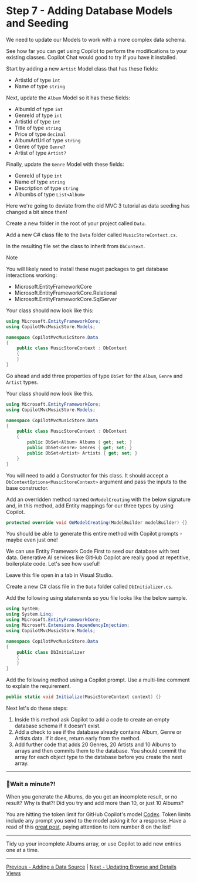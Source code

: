 # Step 7 - Adding Database Models and Seeding

We need to update our Models to work with a more complex data schema.

See how far you can get using Copilot to perform the modifications to your existing classes. Copilot Chat would good to try if you have it installed.

Start by adding a new `Artist` Model class that has these fields:

- ArtistId of type `int`
- Name of type `string`

Next, update the `Album` Model so it has these fields:

- AlbumId of type `int`
- GenreId of type `int`
- ArtistId of type `int`
- Title of type `string`
- Price of type `decimal`
- AlbumArtUrl of type `string`
- Genre of type `Genre?`
- Artist of type `Artist?`

Finally, update the `Genre` Model with these fields:

- GenreId of type `int`
- Name of type `string`
- Description of type `string`
- Albumbs of type `List<Album>`

Here we're going to deviate from the old MVC 3 tutorial as data seeding has changed a bit since then!

Create a new folder in the root of your project called `Data`.

Add a new C# class file to the `Data` folder called `MusicStoreContext.cs`. 

In the resulting file set the class to inherit from `DbContext`. 

> [!NOTE]
> You will likely need to install these nuget packages to get database interactions working:
> - Microsoft.EntityFrameworkCore
> - Microsoft.EntityFrameworkCore.Relational
> - Microsoft.EntityFrameworkCore.SqlServer

Your class should now look like this:

```csharp
using Microsoft.EntityFrameworkCore;
using CopilotMvcMusicStore.Models;

namespace CopilotMvcMusicStore.Data
{
    public class MusicStoreContext : DbContext
    {
    }
}
```

Go ahead and add three properties of type `DbSet` for the `Album`, `Genre` and `Artist` types.

Your class should now look like this.

```csharp
using Microsoft.EntityFrameworkCore;
using CopilotMvcMusicStore.Models;

namespace CopilotMvcMusicStore.Data
{
    public class MusicStoreContext : DbContext
    {
        public DbSet<Album> Albums { get; set; }
        public DbSet<Genre> Genres { get; set; }
        public DbSet<Artist> Artists { get; set; }
    }
}
```

You will need to add a Constructor for this class. It should accept a `DbContextOptions<MusicStoreContext>` argument and pass the inputs to the base constructor.

Add an overridden method named `OnModelCreating` with the below signature and, in this method, add Entity mappings for our three types by using Copilot. 

```csharp
protected override void OnModelCreating(ModelBuilder modelBuilder) {}
```

You should be able to generate this entire method with Copilot prompts - maybe even just one!

We can use Entity Framework Code First to seed our database with test data. Generative AI services like GitHub Copilot are really good at repetitive, boilerplate code. Let's see how useful!

Leave this file open in a tab in Visual Studio.

Create a new C# class file in the `Data` folder called `DbInitializer.cs`.

Add the following using statements so you file looks like the below sample.

```csharp
using System;
using System.Linq;
using Microsoft.EntityFrameworkCore;
using Microsoft.Extensions.DependencyInjection;
using CopilotMvcMusicStore.Models;

namespace CopilotMvcMusicStore.Data
{
    public class DbInitializer
    {
    }
}
```

Add the following method using a Copilot prompt. Use a multi-line comment to explain the requirement.

```csharp
public static void Initialize(MusicStoreContext context) {}
```

Next let's do these steps:

1. Inside this method ask Copilot to add a code to create an empty database schema if it doesn't exist. 
2. Add a check to see if the database already contains Album, Genre or Artists data. If it does, return early from the method.
3. Add further code that adds 20 Genres, 20 Artists and 10 Albums to arrays and then commits them to the database. You should commit the array for each object type to the database before you create the next array.

----
### 🚩Wait a minute?!

When you generate the Albums, do you get an incomplete result, or no result? Why is that?! Did you try and add more than 10, or just 10 Albums?

You are hitting the token limit for GitHub Copilot's model [Codex](https://openai.com/blog/openai-codex). Token limits include any prompt you send to the model asking it for a response. Have a read of this [great post](https://techcommunity.microsoft.com/t5/azure-ai-services-blog/15-tips-to-become-a-better-prompt-engineer-for-generative-ai/ba-p/3882935), paying attention to item number 8 on the list!

----

Tidy up your incomplete Albums array, or use Copilot to add new entries one at a time.

----

[Previous - Adding a Data Source](06-Step06.md)  | [Next - Updating Browse and Details Views](08-Step08.md)
